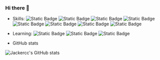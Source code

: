 ### Hi there 👋

- Skills: 
  ![Static Badge](https://img.shields.io/badge/React-blue?logo=react)
  ![Static Badge](https://img.shields.io/badge/Vue-blue?logo=vue)
  ![Static Badge](https://img.shields.io/badge/Svelte-blue?logo=svelte)
  ![Static Badge](https://img.shields.io/badge/TypeScript-blue?logo=typescript)
  ![Static Badge](https://img.shields.io/badge/Webpack-blue?logo=webpack)
  ![Static Badge](https://img.shields.io/badge/Rollup-blue?logo=rollup)
  ![Static Badge](https://img.shields.io/badge/Nginx-blue?logo=nginx)
  ![Static Badge](https://img.shields.io/badge/Linux-blue?logo=linux)

- Learning:
  ![Static Badge](https://img.shields.io/badge/Electron-blue?logo=electron)
  ![Static Badge](https://img.shields.io/badge/Node.js-blue?logo=nodejs)
  ![Static Badge](https://img.shields.io/badge/Docker-blue?logo=docker)

- GitHub stats

![Jackercc's GitHub stats](https://github-readme-stats.vercel.app/api?username=jackercc&show_icons=true&theme=radical)

<!--
**jackercc/jackercc** is a ✨ _special_ ✨ repository because its `README.md` (this file) appears on your GitHub profile.

Here are some ideas to get you started:

- 🔭 I’m currently working on ...
- 🌱 I’m currently learning ...
- 👯 I’m looking to collaborate on ...
- 🤔 I’m looking for help with ...
- 💬 Ask me about ...
- 📫 How to reach me: ...
- 😄 Pronouns: ...
- ⚡ Fun fact: ...
-->
